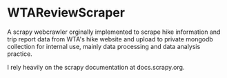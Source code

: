 # WTAReviewScraper
A scrapy webcrawler orginally implemented to scrape hike information and trip report data from WTA's hike website and upload to private mongodb collection for internal use, mainly data processing and data analysis practice.

I rely heavily on the scrapy documentation at docs.scrapy.org. 

